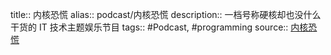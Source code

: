 title:: 内核恐慌
alias:: podcast/内核恐慌
description:: 一档号称硬核却也没什么干货的 IT 技术主题娱乐节目
tags:: #Podcast, #programming
source:: [内核恐慌](https://pan.icu/)
